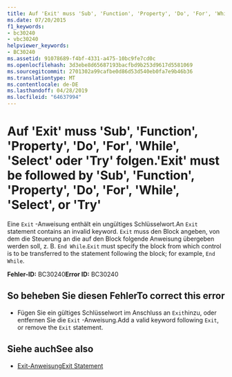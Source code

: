 ```yaml
---
title: Auf 'Exit' muss 'Sub', 'Function', 'Property', 'Do', 'For', 'While', 'Select' oder 'Try' folgen.
ms.date: 07/20/2015
f1_keywords:
- bc30240
- vbc30240
helpviewer_keywords:
- BC30240
ms.assetid: 91078689-f4bf-4331-a475-10bc9fe7cd0c
ms.openlocfilehash: 3d3ebe8d65687193bacfbd9b253d9617d5581069
ms.sourcegitcommit: 2701302a99cafbe0d86d53d540eb0fa7e9b46b36
ms.translationtype: MT
ms.contentlocale: de-DE
ms.lasthandoff: 04/28/2019
ms.locfileid: "64637994"
---
```

# <a name="exit-must-be-followed-by-sub-function-property-do-for-while-select-or-try"></a><span data-ttu-id="d1023-102">Auf 'Exit' muss 'Sub', 'Function', 'Property', 'Do', 'For', 'While', 'Select' oder 'Try' folgen.</span><span class="sxs-lookup"><span data-stu-id="d1023-102">'Exit' must be followed by 'Sub', 'Function', 'Property', 'Do', 'For', 'While', 'Select', or 'Try'</span></span>
<span data-ttu-id="d1023-103">Eine `Exit` -Anweisung enthält ein ungültiges Schlüsselwort.</span><span class="sxs-lookup"><span data-stu-id="d1023-103">An `Exit` statement contains an invalid keyword.</span></span> <span data-ttu-id="d1023-104">`Exit` muss den Block angeben, von dem die Steuerung an die auf den Block folgende Anweisung übergeben werden soll, z. B. `End While`.</span><span class="sxs-lookup"><span data-stu-id="d1023-104">`Exit` must specify the block from which control is to be transferred to the statement following the block; for example, `End While`.</span></span>  
  
 <span data-ttu-id="d1023-105">**Fehler-ID:** BC30240</span><span class="sxs-lookup"><span data-stu-id="d1023-105">**Error ID:** BC30240</span></span>  
  
## <a name="to-correct-this-error"></a><span data-ttu-id="d1023-106">So beheben Sie diesen Fehler</span><span class="sxs-lookup"><span data-stu-id="d1023-106">To correct this error</span></span>  
  
- <span data-ttu-id="d1023-107">Fügen Sie ein gültiges Schlüsselwort im Anschluss an `Exit`hinzu, oder entfernen Sie die `Exit` -Anweisung.</span><span class="sxs-lookup"><span data-stu-id="d1023-107">Add a valid keyword following `Exit`, or remove the `Exit` statement.</span></span>  
  
## <a name="see-also"></a><span data-ttu-id="d1023-108">Siehe auch</span><span class="sxs-lookup"><span data-stu-id="d1023-108">See also</span></span>

- [<span data-ttu-id="d1023-109">Exit-Anweisung</span><span class="sxs-lookup"><span data-stu-id="d1023-109">Exit Statement</span></span>](../../visual-basic/language-reference/statements/exit-statement.md)
